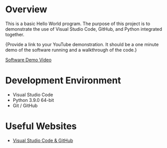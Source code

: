 # Overview

This is a basic Hello World program. The purpose of this project is to demonstrate the use of Visual Studio Code, GitHub, and Python integrated together. 

{Provide a link to your YouTube demonstration.  It should be a one minute demo of the software running and a walkthrough of the code.}

[Software Demo Video](http://youtube.link.goes.here)

# Development Environment

* Visual Studio Code
* Python 3.9.0 64-bit
* Git / GitHub


# Useful Websites

* [Visual Studio Code & GitHub](https://code.visualstudio.com/docs/editor/versioncontrol)

